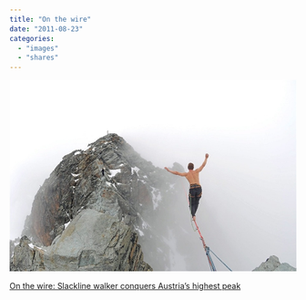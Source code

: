 ```yaml
---
title: "On the wire"
date: "2011-08-23"
categories: 
  - "images"
  - "shares"
---
```


![](images/tumblr_lqdhw2W79O1qz4vrlo1_1280.jpg)

[On the wire: Slackline walker conquers Austria’s highest peak](http://photoblog.msnbc.msn.com/_news/2011/08/15/7379095-on-the-wire-slackline-walker-conquers-austrias-highest-peak#.TlNpfR2QjWE.tumblr)
